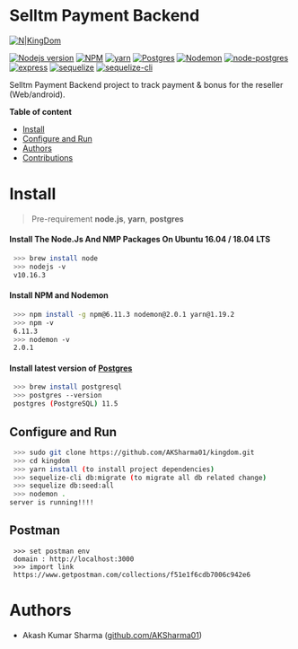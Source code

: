 # Selltm Payment Backend

[![N|KingDom](https://www.48hourslogo.com/48hourslogo_data/2018/04/15/72074_1523734206.png)](https://github.com/AKSharma01/kingdom)

[![Nodejs version](https://img.shields.io/badge/nodejs-10.16.3-blue.svg)](https://nodejs.org/en/blog/release/v10.16.3/) [![NPM](https://img.shields.io/badge/npm-6.11.3-skyblue.svg)](https://www.npmjs.com/package/npm/v/6.11.3) [![yarn](https://img.shields.io/badge/yarn-1.19.2-%23ff3300.svg)](https://github.com/yarnpkg/yarn#readme) [![Postgres](https://img.shields.io/badge/postgres-11.5-green.svg)](https://www.npmjs.com/package/mongoose/v/5.7.14)  [![Nodemon](https://img.shields.io/badge/nodemon-2.0.1-%23990099.svg)](https://www.npmjs.com/package/nodemon/v/2.0.1) [![node-postgres](https://img.shields.io/badge/pg-7.15.1-green.svg)](https://github.com/brianc/node-postgres) [![express](https://img.shields.io/badge/express-4.17.1-green.svg)](http://expressjs.com/) [![sequelize](https://img.shields.io/badge/sequelize-5.21.2-%2390099.svg)](https://sequelize.org/v5/) [![sequelize-cli](https://img.shields.io/badge/sequelize_cli-5.5.1-orange.svg)](https://github.com/sequelize/cli)

Selltm Payment Backend project to track payment & bonus for the reseller (Web/android).


__Table of content__
    
- [Install](#install)
- [Configure and Run](#configure-and-run)
- [Authors](#authors)
- [Contributions](#contributions)


# Install
> Pre-requirement
**node.js**, **yarn**, **postgres**

#### Install The Node.Js And NMP Packages On Ubuntu 16.04 / 18.04 LTS
```sh
 >>> brew install node
 >>> nodejs -v
 v10.16.3
```
#### Install NPM and Nodemon
```sh
 >>> npm install -g npm@6.11.3 nodemon@2.0.1 yarn@1.19.2
 >>> npm -v
 6.11.3
 >>> nodemon -v
 2.0.1
```

#### Install latest version of [Postgres](http://www.postgresqltutorial.com/)
```sh
 >>> brew install postgresql
 >>> postgres --version
 postgres (PostgreSQL) 11.5
```

## Configure and Run
```sh
 >>> sudo git clone https://github.com/AKSharma01/kingdom.git
 >>> cd kingdom
 >>> yarn install (to install project dependencies)
 >>> sequelize-cli db:migrate (to migrate all db related change)
 >>> sequelize db:seed:all
 >>> nodemon .
server is running!!!!
```

## Postman
```
 >>> set postman env 
 domain : http://localhost:3000
 >>> import link 
 https://www.getpostman.com/collections/f51e1f6cdb7006c942e6
```


# Authors
- Akash Kumar Sharma ([github.com/AKSharma01](https://github.com/AKSharma01))
